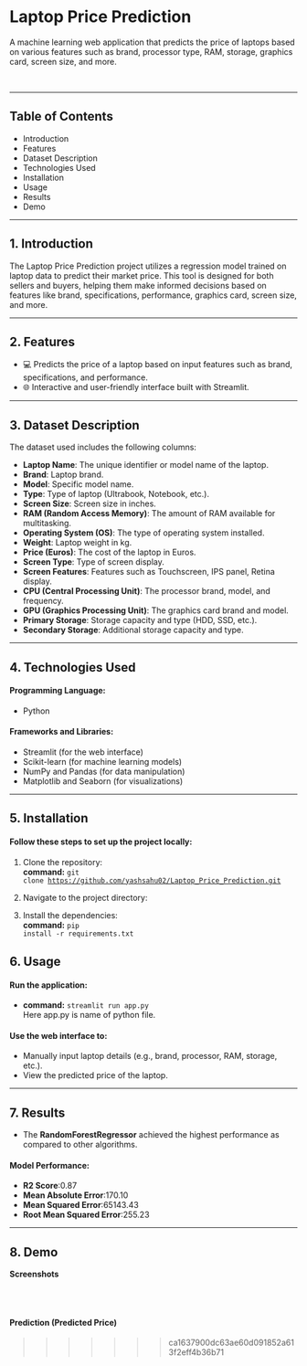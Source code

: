 # Laptop Price Prediction 
A machine learning web application that predicts the price of laptops based on various features such as brand, processor type, RAM, storage, graphics card, screen size, and more.

<!--
Try it out : 
-->

<br>
<hr>

## Table of Contents
- Introduction
- Features
- Dataset Description
- Technologies Used
- Installation
- Usage
- Results
- Demo

<hr>

## 1. Introduction
The Laptop Price Prediction project utilizes a regression model trained on laptop data to predict their market price. This tool is designed for both sellers and buyers, helping them make informed decisions based on features like brand, specifications, performance, graphics card, screen size, and more.

<hr>

## 2. Features
- 💻 Predicts the price of a laptop based on input features such as brand, specifications, and performance.
- 🌐 Interactive and user-friendly interface built with Streamlit.

<hr>

## 3. Dataset Description
The dataset used includes the following columns:

- **Laptop Name**: The unique identifier or model name of the laptop.
- **Brand**: Laptop brand.
- **Model**: Specific model name.
- **Type**: Type of laptop (Ultrabook, Notebook, etc.).
- **Screen Size**: Screen size in inches.
- **RAM (Random Access Memory)**: The amount of RAM available for multitasking.
- **Operating System (OS)**: The type of operating system installed.
- **Weight**: Laptop weight in kg.
- **Price (Euros)**: The cost of the laptop in Euros.
- **Screen Type**: Type of screen display.
- **Screen Features**: Features such as Touchscreen, IPS panel, Retina display.
- **CPU (Central Processing Unit)**: The processor brand, model, and frequency.
- **GPU (Graphics Processing Unit)**: The graphics card brand and model.
- **Primary Storage**: Storage capacity and type (HDD, SSD, etc.).
- **Secondary Storage**: Additional storage capacity and type.

<hr>

## 4. Technologies Used
#### Programming Language: 
- Python
#### Frameworks and Libraries:
- Streamlit (for the web interface)
- Scikit-learn (for machine learning models)
- NumPy and Pandas (for data manipulation)
- Matplotlib and Seaborn (for visualizations)

<hr>

## 5. Installation
#### Follow these steps to set up the project locally:

1. Clone the repository:<br>
**command:** <code>git clone https://github.com/yashsahu02/Laptop_Price_Prediction.git</code>

2. Navigate to the project directory:<br>

3. Install the dependencies:<br>
**command:** <code>pip install -r requirements.txt</code>

## 6. Usage
#### Run the application:
- **command:** <code>streamlit run app.py</code><br>
Here app.py is name of python file.
#### Use the web interface to:
- Manually input laptop details (e.g., brand, processor, RAM, storage, etc.).
- View the predicted price of the laptop.

<hr>

## 7. Results
- The **RandomForestRegressor** achieved the highest performance as compared to other algorithms.
#### Model Performance:
- **R2 Score**:0.87
- **Mean Absolute Error**:170.10
- **Mean Squared Error**:65143.43
- **Root Mean Squared Error**:255.23

<hr>

## 8. Demo

<!--
- Watch the full project demo:

**Demo Video**


<br>
-->

**Screenshots**

<!--
screen shot 1
-->

<br>
<br>

#### Prediction (Predicted Price)
<!--
screen shot 2
-->
>>>>>>> ca1637900dc63ae60d091852a613f2eff4b36b71
